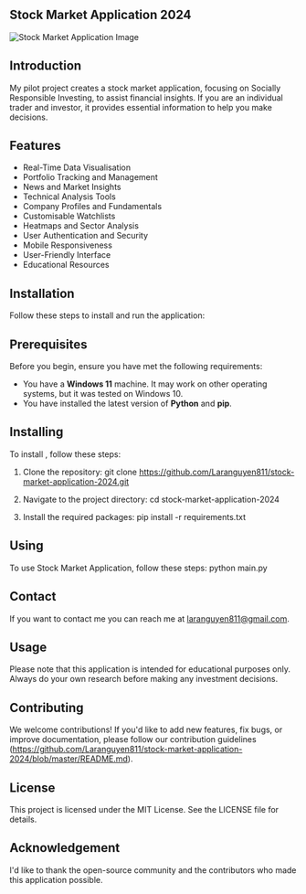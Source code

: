 ## Stock Market Application 2024
![Stock Market Application Image](https://github.com/Laranguyen811/stock-market-application-2024/assets/36720666/d68560b1-4495-403f-913b-75a537ac4340)

## Introduction
My pilot project creates a stock market application, focusing on Socially Responsible Investing, to assist financial insights. If you are an individual trader and investor, it provides essential information to help you make decisions. 

## Features
* Real-Time Data Visualisation
* Portfolio Tracking and Management
* News and Market Insights
* Technical Analysis Tools
* Company Profiles and Fundamentals
* Customisable Watchlists
* Heatmaps and Sector Analysis
* User Authentication and Security
* Mobile Responsiveness
* User-Friendly Interface
* Educational Resources
  
## Installation
Follow these steps to install and run the application:

## Prerequisites
Before you begin, ensure you have met the following requirements:

- You have a **Windows 11** machine. It may work on other operating systems, but it was tested on Windows 10.
- You have installed the latest version of **Python** and **pip**.

## Installing <Your Application>
To install <Your Application>, follow these steps:

1. Clone the repository:
git clone https://github.com/Laranguyen811/stock-market-application-2024.git

2. Navigate to the project directory:
cd stock-market-application-2024

3. Install the required packages:
pip install -r requirements.txt

## Using <Your Application>
To use Stock Market Application, follow these steps:
python main.py

## Contact

If you want to contact me you can reach me at laranguyen811@gmail.com.

## Usage
Please note that this application is intended for educational purposes only. Always do your own research before making any investment decisions.

## Contributing
We welcome contributions! If you'd like to add new features, fix bugs, or improve documentation, please follow our contribution guidelines (https://github.com/Laranguyen811/stock-market-application-2024/blob/master/README.md).

## License
This project is licensed under the MIT License. See the LICENSE file for details.

## Acknowledgement
I'd like to thank the open-source community and the contributors who made this application possible. 
